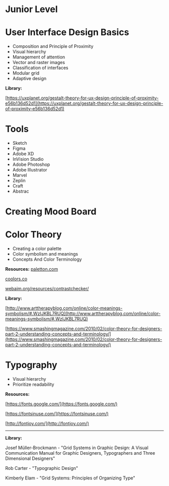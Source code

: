 # Junior Level

# User Interface Design Basics

- Composition and Principle of Proximity
- Visual hierarchy
- Management of attention
- Vector and raster images
- Classification of interfaces
- Modular grid
- Adaptive design

**Library:**

[https://uxplanet.org/gestalt-theory-for-ux-design-principle-of-proximity-e56b136d52d1](https://uxplanet.org/gestalt-theory-for-ux-design-principle-of-proximity-e56b136d52d1)

# Tools

- Sketch
- Figma
- Adobe XD
- InVision Studio
- Adobe Photoshop
- Adobe Illustrator
- Marvel
- Zeplin
- Craft
- Abstrac

# Creating Mood Board

# Color Theory

- Creating a color palette
- Color symbolism and meanings
- Concepts And Color Terminology

**Resources:**
[paletton.com](http://paletton.com/#uid=1000u0kllllaFw0g0qFqFg0w0aF)

[coolors.co](https://coolors.co/)

[webaim.org/resources/contrastchecker/](https://webaim.org/resources/contrastchecker/)

**Library:**

[http://www.arttherapyblog.com/online/color-meanings-symbolism/#.WzIJKBL7RUQ](http://www.arttherapyblog.com/online/color-meanings-symbolism/#.WzIJKBL7RUQ)

[https://www.smashingmagazine.com/2010/02/color-theory-for-designers-part-2-understanding-concepts-and-terminology/](https://www.smashingmagazine.com/2010/02/color-theory-for-designers-part-2-understanding-concepts-and-terminology/)

# **Typography**

- Visual hierarchy
- Prioritize readability

**Resources:**

[https://fonts.google.com/](https://fonts.google.com/)

[https://fontsinuse.com/](https://fontsinuse.com/)

[http://fontjoy.com/](http://fontjoy.com/)
****

**Library:**

Josef Müller-Brockmann - "Grid Systems in Graphic Design: A Visual Communication Manual for Graphic Designers, Typographers and Three Dimensional Designers"

Rob Carter - "Typographic Design"

Kimberly Elam - "Grid Systems: Principles of Organizing Type"